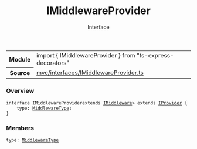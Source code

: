 <header class="symbol-info-header">    <h1 id="imiddlewareprovider">IMiddlewareProvider</h1>    <label class="symbol-info-type-label interface">Interface</label>      </header>
<section class="symbol-info">      <table class="is-full-width">        <tbody>        <tr>          <th>Module</th>          <td>            <div class="lang-typescript">                <span class="token keyword">import</span> { IMiddlewareProvider }                 <span class="token keyword">from</span>                 <span class="token string">"ts-express-decorators"</span>                            </div>          </td>        </tr>        <tr>          <th>Source</th>          <td>            <a href="https://romakita.github.io/ts-express-decorators/#//blob/v2.3.7/src/mvc/interfaces/IMiddlewareProvider.ts#L0-L0">                mvc/interfaces/IMiddlewareProvider.ts            </a>        </td>        </tr>                </tbody>      </table>    </section>

### Overview

<pre><code class="typescript-lang"><span class="token keyword">interface</span> IMiddlewareProvider<T <span class="token keyword">extends</span> <a href="#api/common/mvc/imiddleware"><span class="token">IMiddleware</span></a>> <span class="token keyword">extends</span> <a href="#api/common/di/iprovider"><span class="token">IProvider</span></a><T> <span class="token punctuation">{</span>
    type<span class="token punctuation">:</span> <a href="#api/common/mvc/middlewaretype"><span class="token">MiddlewareType</span></a><span class="token punctuation">;</span>
<span class="token punctuation">}</span></code></pre>

### Members

<div class="method-overview"><pre><code class="typescript-lang">type<span class="token punctuation">:</span> <a href="#api/common/mvc/middlewaretype"><span class="token">MiddlewareType</span></a></code></pre></div>
